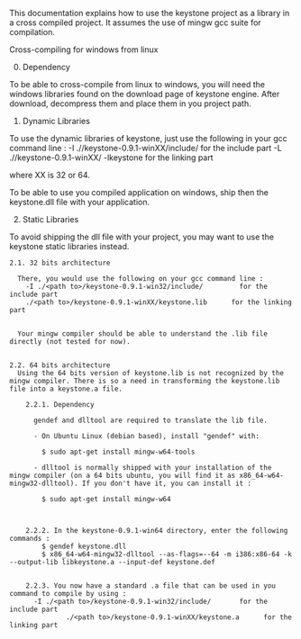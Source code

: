 This documentation explains how to use the keystone project as a library in a cross compiled project. It assumes the use of mingw gcc suite for compilation. 


Cross-compiling for windows from linux

0. Dependency
  
  To be able to cross-compile from linux to windows, you will need the windows libraries found on the download page of keystone engine. After download, decompress them and place them in you project path.


1. Dynamic Libraries
  
  To use the dynamic libraries of keystone, just use the following in your gcc command line :
	-I ./<path to>/keystone-0.9.1-winXX/include/	     for the include part
	-L ./<path to>/keystone-0.9.1-winXX/ -lkeystone      for the linking part

where XX is 32 or 64.

To be able to use you compiled application on windows, ship then the keystone.dll file with your application.


2. Static Libraries
  
  To avoid shipping the dll file with your project, you may want to use the keystone static libraries instead.

	2.1. 32 bits architecture

	  There, you would use the following on your gcc command line :
		-I ./<path to>/keystone-0.9.1-win32/include/	     for the include part
		./<path to>/keystone-0.9.1-winXX/keystone.lib      for the linking part
	

	  Your mingw compiler should be able to understand the .lib file directly (not tested for now).


	2.2. 64 bits architecture
	  Using the 64 bits version of keystone.lib is not recognized by the mingw compiler. There is so a need in transforming the keystone.lib file into a keystone.a file.

		2.2.1. Dependency

  		  gendef and dlltool are required to translate the lib file.

  		  - On Ubuntu Linux (debian based), install "gendef" with:

			$ sudo apt-get install mingw-w64-tools
  
  		  - dlltool is normally shipped with your installation of the mingw compiler (on a 64 bits ubuntu, you will find it as x86_64-w64-mingw32-dlltool). If you don't have it, you can install it :
        		
			$ sudo apt-get install mingw-w64



		2.2.2. In the keystone-0.9.1-win64 directory, enter the following commands :
			$ gendef keystone.dll
			$ x86_64-w64-mingw32-dlltool --as-flags=--64 -m i386:x86-64 -k --output-lib libkeystone.a --input-def keystone.def


		2.2.3. You now have a standard .a file that can be used in you command to compile by using :
		  -I ./<path to>/keystone-0.9.1-win32/include/	     for the include part
                  ./<path to>/keystone-0.9.1-winXX/keystone.a      for the linking part
	
